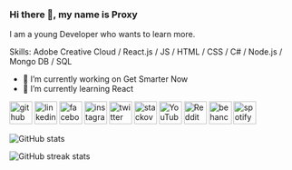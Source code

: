 ### Hi there 👋, my name is Proxy
I am a young Developer who wants to learn more.

Skills: Adobe Creative Cloud  / React.js / JS / HTML / CSS / C# / Node.js / Mongo DB / SQL

- 🔭 I’m currently working on Get Smarter Now 
- 🌱 I’m currently learning React 


[<img src='https://cdn.jsdelivr.net/npm/simple-icons@3.0.1/icons/github.svg' alt='github' height='40'>](https://github.com/Proxy004)  [<img src='https://cdn.jsdelivr.net/npm/simple-icons@3.0.1/icons/linkedin.svg' alt='linkedin' height='40'>](https://www.linkedin.com/in/paul-prenn-295b061a2/)  [<img src='https://cdn.jsdelivr.net/npm/simple-icons@3.0.1/icons/facebook.svg' alt='facebook' height='40'>](https://www.facebook.com/paul.prenn.3)  [<img src='https://cdn.jsdelivr.net/npm/simple-icons@3.0.1/icons/instagram.svg' alt='instagram' height='40'>](https://www.instagram.com/paul_prenn/)  [<img src='https://cdn.jsdelivr.net/npm/simple-icons@3.0.1/icons/twitter.svg' alt='twitter' height='40'>](https://twitter.com/thaaproxy)  [<img src='https://cdn.jsdelivr.net/npm/simple-icons@3.0.1/icons/stackoverflow.svg' alt='stackoverflow' height='40'>](https://stackoverflow.com/users/proxy)  [<img src='https://cdn.jsdelivr.net/npm/simple-icons@3.0.1/icons/youtube.svg' alt='YouTube' height='40'>](https://www.youtube.com/channel/UCOl2bBMpezrB3tYJnBidfww?view_as=subscriber)  [<img src='https://cdn.jsdelivr.net/npm/simple-icons@3.0.1/icons/reddit.svg' alt='Reddit' height='40'>](https://www.reddit.com/user/Proxy_GG)  [<img src='https://cdn.jsdelivr.net/npm/simple-icons@3.0.1/icons/behance.svg' alt='behance' height='40'>](https://www.behance.net/paulprenn)  [<img src='https://cdn.jsdelivr.net/npm/simple-icons@3.0.1/icons/spotify.svg' alt='spotify' height='40'>](https://open.spotify.com/user/11173218404?si=ITwu69DBTLuX1-6hOaJKtw)  

![GitHub stats](https://github-readme-stats.vercel.app/api?username=Proxy004&show_icons=true)  

![GitHub streak stats](https://github-readme-streak-stats.herokuapp.com/?user=Proxy004)  

